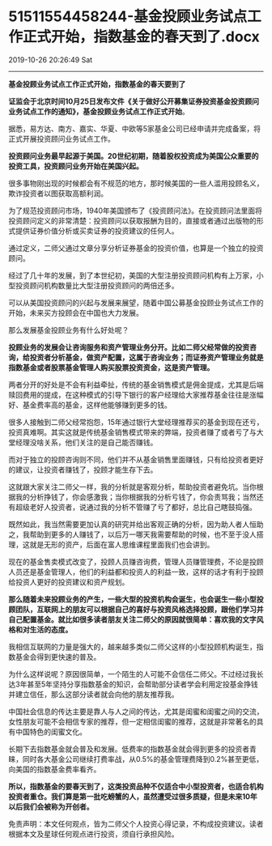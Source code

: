 # 51511554458244-基金投顾业务试点工作正式开始，指数基金的春天到了.docx

2019-10-26 20:26:49 Sat

----

__基金投顾业务试点工作正式开始，指数基金的春天要到了__

__证监会于北京时间10月25日发布文件《关于做好公开募集证券投资基金投资顾问业务试点工作的通知》，基金投顾业务试点工作正式开始__。

据悉，易方达、南方、嘉实、华夏、中欧等5家基金公司已经申请并完成备案，将正式开展投资顾问业务试点工作。

__投资顾问业务最早起源于美国。20世纪初期，随着股权投资成为美国公众重要的投资工具，投资顾问业务开始在美国兴起。__

很多事物刚出现的时候都会有不规范的地方，那时候美国的一些人滥用投顾名义，欺诈投资者以图获取高额利润。

为了规范投资顾问市场，1940年美国颁布了《投资顾问法》。在投资顾问法里面将投资顾问定义的非常清楚：投资顾问以获取报酬为目的，直接或者通过出版物的形式提供证券价值分析或买卖证券的投资建议的任何人。

通过定义，二师父通过文章分享分析证券基金的投资价值，也算是一个独立的投资顾问。

经过了几十年的发展，到了本世纪初，美国的大型注册投资顾问机构有上万家，小型投资顾问机构数量比大型注册投资顾问的两倍还多。

可以从美国投资顾问的兴起与发展来展望，随着中国公募基金投顾业务试点工作的开始，未来买方投顾会在中国也大力发展。

那么发展基金投顾业务有什么好处呢？

__投顾业务的发展会让咨询服务和资产管理业务分开。比如二师父经常做的投资咨询，给投资者分析基金，做资产配置，这属于咨询业务；而证券资产管理业务就是指数基金或者股票基金管理人购买股票投资资金，这是资产管理。__

两者分开的好处是不会有利益牵扯，传统的基金销售模式是佣金提成，尤其是后端赎回费用的提成，在这种模式的引导下银行的客户经理给大家推荐基金往往是涨幅好、基金费率高的基金，这样他能够赚到更多的钱。

很多人接触到二师父经常抱怨，15年通过银行大堂经理推荐买的基金到现在还亏，投资真难啊。其实这就是传统基金销售模式带来的弊端，投资者赚了或者亏了与大堂经理没啥关系，他们关注的是自己能否赚钱。

而对于独立的投顾咨询则不同，他们并不从基金销售里面赚钱，只有给投资者更好的建议，让投资者赚钱了，投顾才能生存下去。

这就跟大家关注二师父一样，我的分析就是客观分析，帮助投资者避免坑。当你根据我的分析挣钱了，你会感激我；当你根据我的分析亏钱了，你会责骂我；当然还有超级老好人投资者，说通过我的分析不管赚了亏了都好，总比自己瞎鼓捣强。

既然如此，我当然需要更加认真的研究并给出客观正确的分析，因为助人者人恒助之，我帮助到更多的人赚钱了，以后万一哪天我需要帮助的时候，也不至于没人搭理，这就是无形的资产，后面在富人思维课程里面我们也会讲到。

现在的基金售卖模式改变了，投顾人员赚咨询费，管理人员赚管理费，不论是投顾人员还是基金管理人，他们的利益都和投资人的利益一致，这样的话才有利于投顾给投资人更好的投资建议和资产规划。

__那么随着未来投顾业务的产生，一些大型的投资机构会诞生，也会诞生一些小型投顾团队，互联网上的朋友可以根据自己的喜好与投资风格选择投顾，跟他们学习并自己配置基金。就比如很多读者朋友关注二师父的原因就很简单：喜欢我的文字风格和对生活的态度。__

我相信互联网的力量是强大的，越来越多类似二师父这样的小型投顾机构诞生，指数基金会得到更快速的普及。

为什么这样说呢？原因很简单，一个陌生的人可能不会信任二师父。不过经过我长达3年甚至5年坚持分享指数基金的知识，会帮助部分读者学会利用定投基金挣钱并建立信任，那么这部分读者就会向他的朋友推荐我。

中国社会信息的传达主要是靠人与人之间的传达，尤其是闺蜜和闺蜜之间的交流，女性朋友可能不会相信专家的推荐，但一定相信闺蜜的推荐，这就是非常著名的具有中国特色的闺蜜文化。

长期下去指数基金就会普及和发展。低费率的指数基金就会得到更多的投资者青睐，同时各大基金公司继续打费率战，从0\.5%的基金管理费降到0\.2%甚至更低，向美国的指数基金费率看齐。

__所以，指数基金的要春天到了，这类投资品种不仅适合中小型投资者，也适合机构投资者重仓。我们算是第一批吃螃蟹的人，虽然遭受过很多质疑，但是未来10年以后我们会被称为开创者。__

免责声明：本文任何观点，皆为二师父个人投资心得记录，不构成投资建议。读者根据本文及星球任何观点进行投资，须自行承担风险。

